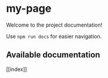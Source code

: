 # my-page

Welcome to the project documentation!

Use `npm run docs` for easier navigation.

## Available documentation

[[index]]
